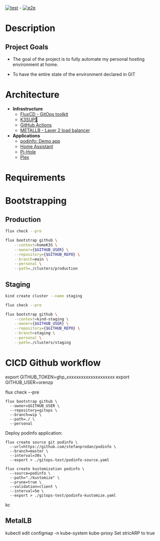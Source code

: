 [![test](https://github.com/orenzp/gitops/actions/workflows/test.yaml/badge.svg)](https://github.com/orenzp/gitops/actions/workflows/test.yaml) - [![e2e](https://github.com/orenzp/gitops/actions/workflows/e2e.yaml/badge.svg)](https://github.com/orenzp/gitops/actions/workflows/e2e.yaml)

# Description

## Project Goals

- The goal of the project is to fully automate my personal hosting environment at home. 

- To have the entire state of the environment declared in GIT 

# Architecture

- **Infrastructure**
  - [FluxCD - GitOps toolkit](https://fluxcd.io/)
  - [K3SUP🚀](https://github.com/alexellis/k3sup)
  - [GitHub Actions](https://github.com/features/actions) 
  - [METALLB - Layer 2 load balancer](https://metallb.universe.tf/)
- **Applications**
  - [podinfo: Demo app](https://github.com/stefanprodan/podinfo)
  - [Home Assistant](https://www.home-assistant.io/)
  - [Pi-Hole](https://pi-hole.net/)
  - [Plex](https://www.plex.tv/)



# Requirements



# Bootstrapping


## Production

```bash
flux check --pre

flux bootstrap github \
    --context=homeK3S \
    --owner={$GITHUB_USER} \
    --repository={$GITHUB_REPO} \
    --branch=main \
    --personal \
    --path=./clusters/production
```

## Staging

```bash
kind create cluster --name staging
```

```bash
flux check --pre

flux bootstrap github \
    --context=kind-staging \
    --owner={$GITHUB_USER} \
    --repository={$GITHUB_REPO} \
    --branch=staging \
    --personal \
    --path=./clusters/staging
```

# CICD Github workflow

export GITHUB_TOKEN=ghp_xxxxxxxxxxxxxxxxxxxx
export GITHUB_USER=orenzp

flux check --pre

```
flux bootstrap github \
  --owner=$GITHUB_USER \
  --repository=gitops \
  --branch=wip \
  --path=./ \
  --personal
```

Deploy podinfo application:

```
flux create source git podinfo \
  --url=https://github.com/stefanprodan/podinfo \
  --branch=master \
  --interval=30s \
  --export > ./gitops-test/podinfo-source.yaml
```

```
flux create kustomization podinfo \
  --source=podinfo \
  --path="./kustomize" \
  --prune=true \
  --validation=client \
  --interval=5m \
  --export > ./gitops-test/podinfo-kustomize.yaml
```

kc 

## MetalLB

kubectl edit configmap -n kube-system kube-proxy
Set stricARP to true
